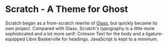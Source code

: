 Scratch - A Theme for Ghost
===========================

Scratch began as a from-scratch rewrite of [Glass](https://github.com/echenley/glass), but quickly became its own project. Compared with Glass, Scratch's typography is a little more sophisticated and a lot more serif: Crimson Text for the body and a ligature-equipped Libre Baskerville for headings. JavaScript is kept to a minimum.